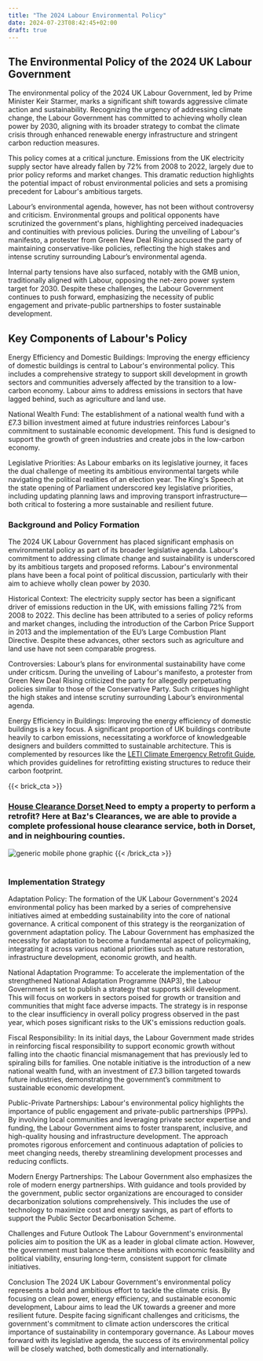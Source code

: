 ```yaml
---
title: "The 2024 Labour Environmental Policy"
date: 2024-07-23T08:42:45+02:00
draft: true
---
```


## The Environmental Policy of the 2024 UK Labour Government
The environmental policy of the 2024 UK Labour Government, led by Prime Minister Keir Starmer, marks a significant shift towards aggressive climate action and sustainability. Recognizing the urgency of addressing climate change, the Labour Government has committed to achieving wholly clean power by 2030, aligning with its broader strategy to combat the climate crisis through enhanced renewable energy infrastructure and stringent carbon reduction measures.

This policy comes at a critical juncture. Emissions from the UK electricity supply sector have already fallen by 72% from 2008 to 2022, largely due to prior policy reforms and market changes. This dramatic reduction highlights the potential impact of robust environmental policies and sets a promising precedent for Labour's ambitious targets.

Labour’s environmental agenda, however, has not been without controversy and criticism. Environmental groups and political opponents have scrutinized the government's plans, highlighting perceived inadequacies and continuities with previous policies. During the unveiling of Labour's manifesto, a protester from Green New Deal Rising accused the party of maintaining conservative-like policies, reflecting the high stakes and intense scrutiny surrounding Labour’s environmental agenda.

Internal party tensions have also surfaced, notably with the GMB union, traditionally aligned with Labour, opposing the net-zero power system target for 2030. Despite these challenges, the Labour Government continues to push forward, emphasizing the necessity of public engagement and private-public partnerships to foster sustainable development.

## Key Components of Labour's Policy
Energy Efficiency and Domestic Buildings: Improving the energy efficiency of domestic buildings is central to Labour's environmental policy. This includes a comprehensive strategy to support skill development in growth sectors and communities adversely affected by the transition to a low-carbon economy. Labour aims to address emissions in sectors that have lagged behind, such as agriculture and land use.

National Wealth Fund: The establishment of a national wealth fund with a £7.3 billion investment aimed at future industries reinforces Labour's commitment to sustainable economic development. This fund is designed to support the growth of green industries and create jobs in the low-carbon economy.

Legislative Priorities: As Labour embarks on its legislative journey, it faces the dual challenge of meeting its ambitious environmental targets while navigating the political realities of an election year. The King's Speech at the state opening of Parliament underscored key legislative priorities, including updating planning laws and improving transport infrastructure—both critical to fostering a more sustainable and resilient future.

### Background and Policy Formation
The 2024 UK Labour Government has placed significant emphasis on environmental policy as part of its broader legislative agenda. Labour's commitment to addressing climate change and sustainability is underscored by its ambitious targets and proposed reforms. Labour's environmental plans have been a focal point of political discussion, particularly with their aim to achieve wholly clean power by 2030.

Historical Context: The electricity supply sector has been a significant driver of emissions reduction in the UK, with emissions falling 72% from 2008 to 2022. This decline has been attributed to a series of policy reforms and market changes, including the introduction of the Carbon Price Support in 2013 and the implementation of the EU’s Large Combustion Plant Directive. Despite these advances, other sectors such as agriculture and land use have not seen comparable progress.

Controversies: Labour’s plans for environmental sustainability have come under criticsm. During the unveiling of Labour's manifesto, a protester from Green New Deal Rising criticized the party for allegedly perpetuating policies similar to those of the Conservative Party. Such critiques highlight the high stakes and intense scrutiny surrounding Labour’s environmental agenda.

Energy Efficiency in Buildings: Improving the energy efficiency of domestic buildings is a key focus. A significant proportion of UK buildings contribute heavily to carbon emissions, necessitating a workforce of knowledgeable designers and builders committed to sustainable architecture. This is complemented by resources like the [LETI Climate Emergency Retrofit Guide](https://www.leti.uk/retrofit), which provides guidelines for retrofitting existing structures to reduce their carbon footprint.   

{{< brick_cta >}}
### [  **House Clearance Dorset**  ](https://bazclearance.co.uk)  Need to empty a property to perform a retrofit? Here at Baz's Clearances, we are able to provide a complete professional house clearance service, both in Dorset, and in neighbouring counties.
![generic mobile phone graphic](/uploads/illustrations/cuate/phone2.svg) 
{{< /brick_cta >}}    
<br>
### Implementation Strategy
Adaptation Policy: The formation of the UK Labour Government's 2024 environmental policy has been marked by a series of comprehensive initiatives aimed at embedding sustainability into the core of national governance. A critical component of this strategy is the reorganization of government adaptation policy. The Labour Government has emphasized the necessity for adaptation to become a fundamental aspect of policymaking, integrating it across various national priorities such as nature restoration, infrastructure development, economic growth, and health.

National Adaptation Programme: To accelerate the implementation of the strengthened National Adaptation Programme (NAP3), the Labour Government is set to publish a strategy that supports skill development. This will focus on workers in sectors poised for growth or transition and communities that might face adverse impacts. The strategy is in response to the clear insufficiency in overall policy progress observed in the past year, which poses significant risks to the UK's emissions reduction goals.

Fiscal Responsibility: In its initial days, the Labour Government made strides in reinforcing fiscal responsibility to support economic growth without falling into the chaotic financial mismanagement that has previously led to spiraling bills for families. One notable initiative is the introduction of a new national wealth fund, with an investment of £7.3 billion targeted towards future industries, demonstrating the government’s commitment to sustainable economic development.

Public-Private Partnerships: Labour's environmental policy highlights the importance of public engagement and private-public partnerships (PPPs). By involving local communities and leveraging private sector expertise and funding, the Labour Government aims to foster transparent, inclusive, and high-quality housing and infrastructure development. The approach promotes rigorous enforcement and continuous adaptation of policies to meet changing needs, thereby streamlining development processes and reducing conflicts.

Modern Energy Partnerships: The Labour Government also emphasizes the role of modern energy partnerships. With guidance and tools provided by the government, public sector organizations are encouraged to consider decarbonization solutions comprehensively. This includes the use of technology to maximize cost and energy savings, as part of efforts to support the Public Sector Decarbonisation Scheme.

Challenges and Future Outlook
The Labour Government's environmental policies aim to position the UK as a leader in global climate action. However, the government must balance these ambitions with economic feasibility and political viability, ensuring long-term, consistent support for climate initiatives.

Conclusion
The 2024 UK Labour Government's environmental policy represents a bold and ambitious effort to tackle the climate crisis. By focusing on clean power, energy efficiency, and sustainable economic development, Labour aims to lead the UK towards a greener and more resilient future. Despite facing significant challenges and criticisms, the government's commitment to climate action underscores the critical importance of sustainability in contemporary governance. As Labour moves forward with its legislative agenda, the success of its environmental policy will be closely watched, both domestically and internationally.
